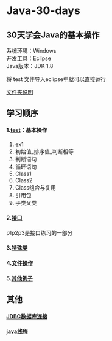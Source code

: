 # Java-30-days
## 30天学会Java的基本操作
系统环境：Windows<br>
开发工具：Eclipse<br>
Java版本：JDK 1.8<br>

将 test 文件导入eclipse中就可以直接运行<br>

[文件夹说明](https://github.com/Suhan42/Java-30-days/blob/master/test/README.md)
## 学习顺序
#### 1.[test](https://github.com/Suhan42/Java-30-days/tree/master/test/src/test)：基本操作
1. ex1
2. 初始值_排序值_判断相等
3. 判断语句
4. 循环语句
5. Class1
6. Class2
7. Class组合与复用
8. 引用包
9. 子类父类

#### 2.[接口](https://github.com/Suhan42/Java-30-days/tree/master/test/src/%E6%8E%A5%E5%8F%A3%E5%8C%85)
p1p2p3是接口练习的一部分

#### 3.[特殊类](https://github.com/Suhan42/Java-30-days/tree/master/test/src/%E7%89%B9%E6%AE%8A%E7%B1%BB%E5%8C%85)

#### 4.[文件操作](https://github.com/Suhan42/Java-30-days/tree/master/test/src/%E7%89%B9%E6%AE%8A%E7%B1%BB%E5%8C%85)

#### 5.[其他例子](https://github.com/Suhan42/Java-30-days/tree/master/test/src/eg)


## 其他
#### [JDBC数据库连接](https://github.com/suhan42/Java-30-days/tree/master/JDBC)
#### [java线程](https://github.com/suhan42/Java-30-days/tree/master/Thread)
